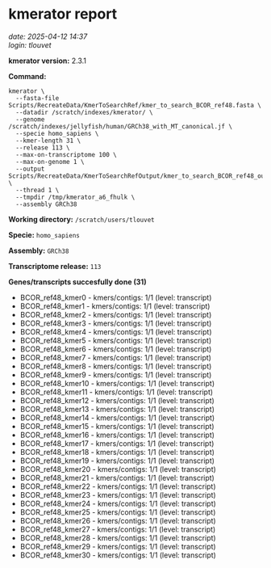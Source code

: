 # kmerator report
*date: 2025-04-12 14:37*  
*login: tlouvet*

**kmerator version:** 2.3.1

**Command:**

```
kmerator \
  --fasta-file Scripts/RecreateData/KmerToSearchRef/kmer_to_search_BCOR_ref48.fasta \
  --datadir /scratch/indexes/kmerator/ \
  --genome /scratch/indexes/jellyfish/human/GRCh38_with_MT_canonical.jf \
  --specie homo_sapiens \
  --kmer-length 31 \
  --release 113 \
  --max-on-transcriptome 100 \
  --max-on-genome 1 \
  --output Scripts/RecreateData/KmerToSearchRefOutput/kmer_to_search_BCOR_ref48_output \
  --thread 1 \
  --tmpdir /tmp/kmerator_a6_fhulk \
  --assembly GRCh38
```

**Working directory:** `/scratch/users/tlouvet`

**Specie:** `homo_sapiens`

**Assembly:** `GRCh38`

**Transcriptome release:** `113`

**Genes/transcripts succesfully done (31)**

- BCOR_ref48_kmer0 - kmers/contigs: 1/1 (level: transcript)
- BCOR_ref48_kmer1 - kmers/contigs: 1/1 (level: transcript)
- BCOR_ref48_kmer2 - kmers/contigs: 1/1 (level: transcript)
- BCOR_ref48_kmer3 - kmers/contigs: 1/1 (level: transcript)
- BCOR_ref48_kmer4 - kmers/contigs: 1/1 (level: transcript)
- BCOR_ref48_kmer5 - kmers/contigs: 1/1 (level: transcript)
- BCOR_ref48_kmer6 - kmers/contigs: 1/1 (level: transcript)
- BCOR_ref48_kmer7 - kmers/contigs: 1/1 (level: transcript)
- BCOR_ref48_kmer8 - kmers/contigs: 1/1 (level: transcript)
- BCOR_ref48_kmer9 - kmers/contigs: 1/1 (level: transcript)
- BCOR_ref48_kmer10 - kmers/contigs: 1/1 (level: transcript)
- BCOR_ref48_kmer11 - kmers/contigs: 1/1 (level: transcript)
- BCOR_ref48_kmer12 - kmers/contigs: 1/1 (level: transcript)
- BCOR_ref48_kmer13 - kmers/contigs: 1/1 (level: transcript)
- BCOR_ref48_kmer14 - kmers/contigs: 1/1 (level: transcript)
- BCOR_ref48_kmer15 - kmers/contigs: 1/1 (level: transcript)
- BCOR_ref48_kmer16 - kmers/contigs: 1/1 (level: transcript)
- BCOR_ref48_kmer17 - kmers/contigs: 1/1 (level: transcript)
- BCOR_ref48_kmer18 - kmers/contigs: 1/1 (level: transcript)
- BCOR_ref48_kmer19 - kmers/contigs: 1/1 (level: transcript)
- BCOR_ref48_kmer20 - kmers/contigs: 1/1 (level: transcript)
- BCOR_ref48_kmer21 - kmers/contigs: 1/1 (level: transcript)
- BCOR_ref48_kmer22 - kmers/contigs: 1/1 (level: transcript)
- BCOR_ref48_kmer23 - kmers/contigs: 1/1 (level: transcript)
- BCOR_ref48_kmer24 - kmers/contigs: 1/1 (level: transcript)
- BCOR_ref48_kmer25 - kmers/contigs: 1/1 (level: transcript)
- BCOR_ref48_kmer26 - kmers/contigs: 1/1 (level: transcript)
- BCOR_ref48_kmer27 - kmers/contigs: 1/1 (level: transcript)
- BCOR_ref48_kmer28 - kmers/contigs: 1/1 (level: transcript)
- BCOR_ref48_kmer29 - kmers/contigs: 1/1 (level: transcript)
- BCOR_ref48_kmer30 - kmers/contigs: 1/1 (level: transcript)
